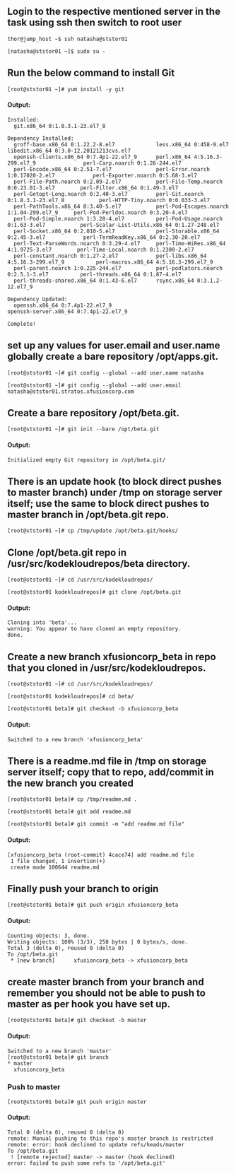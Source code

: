 
## Login to the respective mentioned server in the task using ssh then switch to root user

```
thor@jump_host ~$ ssh natasha@ststor01
```
```
[natasha@ststor01 ~]$ sudo su -
```

## Run the below command to install Git
```
[root@ststor01 ~]# yum install -y git
```
#### Output:
```
Installed:
  git.x86_64 0:1.8.3.1-23.el7_8

Dependency Installed:
  groff-base.x86_64 0:1.22.2-8.el7             less.x86_64 0:458-9.el7                      libedit.x86_64 0:3.0-12.20121213cvs.el7
  openssh-clients.x86_64 0:7.4p1-22.el7_9      perl.x86_64 4:5.16.3-299.el7_9               perl-Carp.noarch 0:1.26-244.el7
  perl-Encode.x86_64 0:2.51-7.el7              perl-Error.noarch 1:0.17020-2.el7            perl-Exporter.noarch 0:5.68-3.el7
  perl-File-Path.noarch 0:2.09-2.el7           perl-File-Temp.noarch 0:0.23.01-3.el7        perl-Filter.x86_64 0:1.49-3.el7
  perl-Getopt-Long.noarch 0:2.40-3.el7         perl-Git.noarch 0:1.8.3.1-23.el7_8           perl-HTTP-Tiny.noarch 0:0.033-3.el7
  perl-PathTools.x86_64 0:3.40-5.el7           perl-Pod-Escapes.noarch 1:1.04-299.el7_9     perl-Pod-Perldoc.noarch 0:3.20-4.el7
  perl-Pod-Simple.noarch 1:3.28-4.el7          perl-Pod-Usage.noarch 0:1.63-3.el7           perl-Scalar-List-Utils.x86_64 0:1.27-248.el7
  perl-Socket.x86_64 0:2.010-5.el7             perl-Storable.x86_64 0:2.45-3.el7            perl-TermReadKey.x86_64 0:2.30-20.el7
  perl-Text-ParseWords.noarch 0:3.29-4.el7     perl-Time-HiRes.x86_64 4:1.9725-3.el7        perl-Time-Local.noarch 0:1.2300-2.el7
  perl-constant.noarch 0:1.27-2.el7            perl-libs.x86_64 4:5.16.3-299.el7_9          perl-macros.x86_64 4:5.16.3-299.el7_9
  perl-parent.noarch 1:0.225-244.el7           perl-podlators.noarch 0:2.5.1-3.el7          perl-threads.x86_64 0:1.87-4.el7
  perl-threads-shared.x86_64 0:1.43-6.el7      rsync.x86_64 0:3.1.2-12.el7_9

Dependency Updated:
  openssh.x86_64 0:7.4p1-22.el7_9                                   openssh-server.x86_64 0:7.4p1-22.el7_9

Complete!
```

## set up any values for user.email and user.name globally  create a bare repository /opt/apps.git.
```
[root@ststor01 ~]# git config --global --add user.name natasha

[root@ststor01 ~]# git config --global --add user.email natasha@ststor01.stratos.xfusioncorp.com
```

## Create a bare repository /opt/beta.git.
```
[root@ststor01 ~]# git init --bare /opt/beta.git
```
#### Output:
```
Initialized empty Git repository in /opt/beta.git/
```

## There is an update hook (to block direct pushes to master branch) under /tmp on storage server itself; use the same to block direct pushes to master branch in /opt/beta.git repo.
```
[root@ststor01 ~]# cp /tmp/update /opt/beta.git/hooks/
```

## Clone /opt/beta.git repo in /usr/src/kodekloudrepos/beta directory.
```
[root@ststor01 ~]# cd /usr/src/kodekloudrepos/

[root@ststor01 kodekloudrepos]# git clone /opt/beta.git
```
#### Output:
```
Cloning into 'beta'...
warning: You appear to have cloned an empty repository.
done.
```

## Create a new branch xfusioncorp_beta in repo that you cloned in /usr/src/kodekloudrepos.
```
[root@ststor01 ~]# cd /usr/src/kodekloudrepos/

[root@ststor01 kodekloudrepos]# cd beta/

[root@ststor01 beta]# git checkout -b xfusioncorp_beta
```
#### Output:
```
Switched to a new branch 'xfusioncorp_beta'
```

## There is a readme.md file in /tmp on storage server itself; copy that to repo, add/commit in the new branch you created
```
[root@ststor01 beta]# cp /tmp/readme.md .

[root@ststor01 beta]# git add readme.md 

[root@ststor01 beta]# git commit -m "add readme.md file"
```
#### Output:
```
[xfusioncorp_beta (root-commit) 4cace74] add readme.md file
 1 file changed, 1 insertion(+)
 create mode 100644 readme.md
``` 

## Finally push your branch to origin

```
[root@ststor01 beta]# git push origin xfusioncorp_beta
```
#### Output: 
```
Counting objects: 3, done.
Writing objects: 100% (3/3), 258 bytes | 0 bytes/s, done.
Total 3 (delta 0), reused 0 (delta 0)
To /opt/beta.git
 * [new branch]      xfusioncorp_beta -> xfusioncorp_beta
```  
## create master branch from your branch and remember you should not be able to push to master as per hook you have set up.

``` 
[root@ststor01 beta]# git checkout -b master
```
#### Output: 
```
Switched to a new branch 'master'
[root@ststor01 beta]# git branch
* master
  xfusioncorp_beta
``` 
### Push to master  
```
[root@ststor01 beta]# git push origin master
```
#### Output: 

```
Total 0 (delta 0), reused 0 (delta 0)
remote: Manual pushing to this repo's master branch is restricted
remote: error: hook declined to update refs/heads/master
To /opt/beta.git
 ! [remote rejected] master -> master (hook declined)
error: failed to push some refs to '/opt/beta.git'
```











